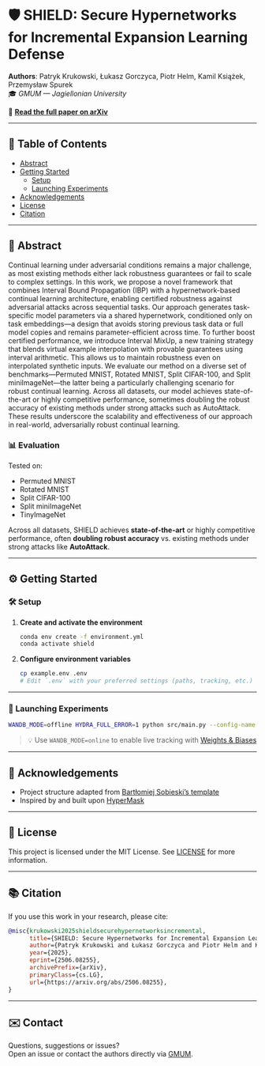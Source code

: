 
# 🛡️ SHIELD: Secure Hypernetworks for Incremental Expansion Learning Defense

**Authors**: Patryk Krukowski, Łukasz Gorczyca, Piotr Helm, Kamil Książek, Przemysław Spurek  
🎓 *GMUM — Jagiellonian University*

📄 **[Read the full paper on arXiv](https://www.arxiv.org/abs/2506.08255)**  

---

## 🧭 Table of Contents

- [Abstract](#abstract)
- [Getting Started](#getting-started)
  - [Setup](#setup)
  - [Launching Experiments](#launching-experiments)
- [Acknowledgements](#acknowledgements)
- [License](#license)
- [Citation](#citation)

---

## 🧠 Abstract

Continual learning under adversarial conditions remains a major challenge, as most existing methods either lack robustness guarantees or fail to scale to complex settings. In this work, we propose a novel framework that combines Interval Bound Propagation (IBP) with a hypernetwork-based continual learning architecture, enabling certified robustness against adversarial attacks across sequential tasks. Our approach generates task-specific model parameters via a shared hypernetwork, conditioned only on task embeddings—a design that avoids storing previous task data or full model copies and remains parameter-efficient across time. To further boost certified performance, we introduce Interval MixUp, a new training strategy that blends virtual example interpolation with provable guarantees using interval arithmetic. This allows us to maintain robustness even on interpolated synthetic inputs. We evaluate our method on a diverse set of benchmarks—Permuted MNIST, Rotated MNIST, Split CIFAR-100, and Split miniImageNet—the latter being a particularly challenging scenario for robust continual learning. Across all datasets, our model achieves state-of-the-art or highly competitive performance, sometimes doubling the robust accuracy of existing methods under strong attacks such as AutoAttack. These results underscore the scalability and effectiveness of our approach in real-world, adversarially robust continual learning.

### 📊 Evaluation

Tested on:
- Permuted MNIST
- Rotated MNIST
- Split CIFAR-100
- Split miniImageNet
- TinyImageNet

Across all datasets, SHIELD achieves **state-of-the-art** or highly competitive performance, often **doubling robust accuracy** vs. existing methods under strong attacks like **AutoAttack**.

---

## ⚙️ Getting Started

### 🛠️ Setup

1. **Create and activate the environment**  
   ```bash
   conda env create -f environment.yml
   conda activate shield
   ```

2. **Configure environment variables**  
   ```bash
   cp example.env .env
   # Edit `.env` with your preferred settings (paths, tracking, etc.)
   ```

---

### 🚀 Launching Experiments

```bash
WANDB_MODE=offline HYDRA_FULL_ERROR=1 python src/main.py --config-name config
```

> 💡 Use `WANDB_MODE=online` to enable live tracking with [Weights & Biases](https://wandb.ai)

---

## 🙏 Acknowledgements

- Project structure adapted from [Bartłomiej Sobieski’s template](https://github.com/sobieskibj/templates/tree/master)
- Inspired by and built upon [HyperMask](https://github.com/gmum/HyperMask)

---

## 📜 License

This project is licensed under the MIT License. See [LICENSE](./LICENSE) for more information.

---

## 📚 Citation

If you use this work in your research, please cite:

```bibtex
@misc{krukowski2025shieldsecurehypernetworksincremental,
      title={SHIELD: Secure Hypernetworks for Incremental Expansion Learning Defense}, 
      author={Patryk Krukowski and Łukasz Gorczyca and Piotr Helm and Kamil Książek and Przemysław Spurek},
      year={2025},
      eprint={2506.08255},
      archivePrefix={arXiv},
      primaryClass={cs.LG},
      url={https://arxiv.org/abs/2506.08255}, 
}
```

---

## ✉️ Contact
Questions, suggestions or issues?  
Open an issue or contact the authors directly via [GMUM](https://gmum.net/).